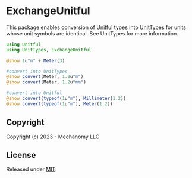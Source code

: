 # ExchangeUnitful
This package enables conversion of [Unitful](https://github.com/PainterQubits/Unitful.jl) types into [UnitTypes](https://github.com/mechanomy/UnitTypes.jl) for units whose unit symbols are identical.
See UnitTypes for more information.

```julia
using Unitful
using UnitTypes, ExchangeUnitful

@show 1u"m" + Meter(3)

#convert into UnitTypes
@show convert(Meter, 1.2u"m")
@show convert(Meter, 1.2u"mm")

#convert into Unitful
@show convert(typeof(1u"m"), Millimeter(1.2))
@show convert(typeof(1u"m"), Meter(1.2))
```

<!-- [![Build Status](https://github.com/mechanomy/ExchangeUnitful.jl/actions/workflows/CI.yml/badge.svg?branch=main)](https://github.com/mechanomy/ExchangeUnitful.jl/actions/workflows/CI.yml?query=branch%3Amain) -->

## Copyright
Copyright (c) 2023 - Mechanomy LLC

## License
Released under [MIT](./license.md).

